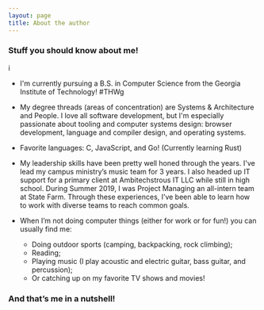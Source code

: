 ```yaml
---
layout: page
title: About the author
---
```


### Stuff you should know about me!
i
-   I'm currently pursuing a B.S. in Computer Science from the Georgia Institute of Technology! #THWg

*   My degree threads (areas of concentration) are Systems & Architecture and People. I love all software development, but I'm especially passionate about tooling and computer systems design: browser development, language and compiler design, and operating systems.

-   Favorite languages: C, JavaScript, and Go! (Currently learning Rust)

-   My leadership skills have been pretty well honed through the years. I've lead my campus ministry’s music team for 3 years. I also headed up IT support for a primary client at Ambitechstrous IT LLC while still in high school. During Summer 2019, I was Project Managing an all-intern team at State Farm. Through these experiences, I’ve been able to learn how to work with diverse teams to reach common goals.

-   When I’m not doing computer things (either for work or for fun!) you can usually find me:
    -   Doing outdoor sports (camping, backpacking, rock climbing);
    -   Reading;
    -   Playing music (I play acoustic and electric guitar, bass guitar, and percussion);
    -   Or catching up on my favorite TV shows and movies!

### And that’s me in a nutshell!
